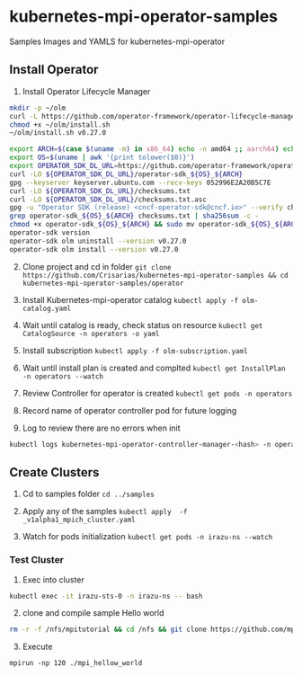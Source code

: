 # kubernetes-mpi-operator-samples
Samples Images and YAMLS for kubernetes-mpi-operator

## Install Operator

1. Install Operator Lifecycle Manager

```bash
mkdir -p ~/olm
curl -L https://github.com/operator-framework/operator-lifecycle-manager/releases/download/v0.27.0/install.sh -o ~/olm/install.sh
chmod +x ~/olm/install.sh
~/olm/install.sh v0.27.0
```


```bash
export ARCH=$(case $(uname -m) in x86_64) echo -n amd64 ;; aarch64) echo -n arm64 ;; *) echo -n $(uname -m) ;; esac)
export OS=$(uname | awk '{print tolower($0)}')
export OPERATOR_SDK_DL_URL=https://github.com/operator-framework/operator-sdk/releases/download/v1.34.1
curl -LO ${OPERATOR_SDK_DL_URL}/operator-sdk_${OS}_${ARCH}
gpg --keyserver keyserver.ubuntu.com --recv-keys 052996E2A20B5C7E
curl -LO ${OPERATOR_SDK_DL_URL}/checksums.txt
curl -LO ${OPERATOR_SDK_DL_URL}/checksums.txt.asc
gpg -u "Operator SDK (release) <cncf-operator-sdk@cncf.io>" --verify checksums.txt.asc
grep operator-sdk_${OS}_${ARCH} checksums.txt | sha256sum -c -
chmod +x operator-sdk_${OS}_${ARCH} && sudo mv operator-sdk_${OS}_${ARCH} /usr/local/bin/operator-sdk
operator-sdk version
operator-sdk olm uninstall --version v0.27.0
operator-sdk olm install --version v0.27.0
```

2. Clone project and cd in folder `git clone https://github.com/Crisarias/kubernetes-mpi-operator-samples && cd kubernetes-mpi-operator-samples/operator`

2. Install Kubernetes-mpi-operator catalog `kubectl apply -f olm-catalog.yaml`

3. Wait until catalog is ready, check status on resource `kubectl get CatalogSource -n operators -o yaml`

4. Install subscription `kubectl apply -f olm-subscription.yaml`

5. Wait until install plan is created and complted `kubectl get InstallPlan -n operators --watch`

6. Review Controller for operator is created `kubectl get pods -n operators`

7. Record name of operator controller pod for future logging

8. Log to review there are no errors when init

```bash
kubectl logs kubernetes-mpi-operator-controller-manager-<hash> -n operators
```
## Create Clusters

1. Cd to samples folder `cd ../samples`

2. Apply any of the samples `kubectl apply  -f _v1alpha1_mpich_cluster.yaml`

3. Watch for pods initialization `kubectl get pods -n irazu-ns --watch`

### Test Cluster

1. Exec into cluster

```bash
kubectl exec -it irazu-sts-0 -n irazu-ns -- bash
```

2. clone and compile sample Hello world

```bash
rm -r -f /nfs/mpitutorial && cd /nfs && git clone https://github.com/mpitutorial/mpitutorial && cd /nfs/mpitutorial/tutorials/mpi-hello-world/code && make 
```

3. Execute
```
mpirun -np 120 ./mpi_hellow_world
```